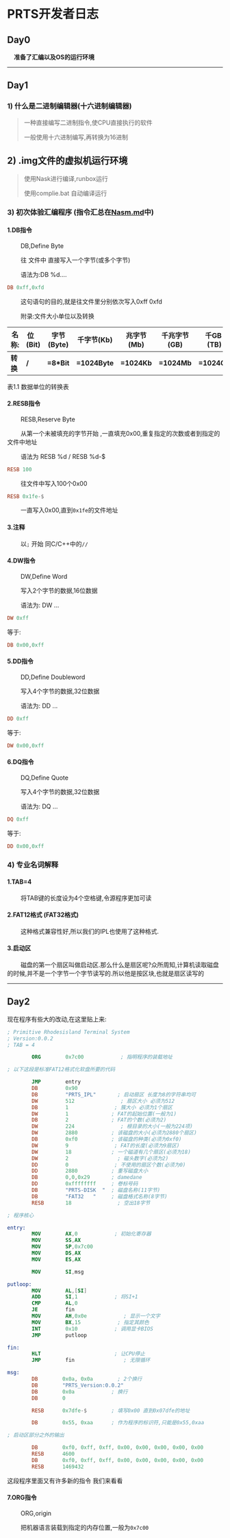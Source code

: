# PRTS开发者日志

## Day0

    **准备了汇编以及OS的运行环境**

---

## Day1

### 1) 什么是二进制编辑器(十六进制编辑器)

> 一种直接编写二进制指令,使CPU直接执行的软件
> 
> 一般使用十六进制编写,再转换为16进制

## 2) .img文件的虚拟机运行环境

> 使用Nask进行编译,runbox运行
> 
> 使用complie.bat 自动编译运行

### 3) 初次体验汇编程序 (指令汇总在[Nasm.md](./Nasm.md)中)

#### 1.DB指令

        DB,Define Byte

        往 文件中 直接写入一个字节(或多个字节)

        语法为:DB %d....

```nasm
DB 0xff,0xfd
```

        这句语句的目的,就是往文件里分别依次写入0xff 0xfd

        附录:文件大小单位以及转换

| 名称:    | 位    (Bit) | 字节(Byte)   | 千字节(Kb)       | 兆字节(Mb)     | 千兆字节(GB)    | 千GB  (TB)   |
| ------ | ---------- | ---------- | ------------- | ----------- | ----------- | ----------- |
| **转换** | **/**      | **=8*Bit** | **=1024Byte** | **=1024Kb** | **=1024Mb** | **=1024GB** |

表1.1 数据单位的转换表

#### 2.RESB指令

        RESB,Reserve Byte

        从第一个未被填充的字节开始 ,一直填充0x00,重复指定的次数或者到指定的 文件中地址

        语法为 RESB %d / RESB %d-$

```nasm
RESB 100
```

        往文件中写入100个0x00

```nasm
RESB 0x1fe-$
```

        一直写入0x00,直到`0x1fe`的文件地址

#### 3.注释

        以`;` 开始 同C/C++中的`//`

#### 4.DW指令

        DW,Define Word

        写入2个字节的数据,16位数据

        语法为: DW ...

```nasm
DW 0xff
```

等于:

```nasm
DB 0x00,0xff
```

#### 5.DD指令

        DD,Define Doubleword

        写入4个字节的数据,32位数据

        语法为: DD ...

```nasm
DD 0xff
```

等于:

```nasm
DW 0x00,0xff
```

#### 6.DQ指令

        DQ,Define Quote

        写入4个字节的数据,32位数据

        语法为: DQ ...

```nasm
DQ 0xff
```

等于:

```nasm
DD 0x00,0xff
```

### 4) 专业名词解释

#### 1.TAB=4

        将TAB键的长度设为4个空格键,令源程序更加可读

#### 2.FAT12格式 (FAT32格式)

        这种格式兼容性好,所以我们的IPL也使用了这种格式.

#### 3.启动区

        磁盘的第一个扇区叫做启动区.那么什么是扇区呢?众所周知,计算机读取磁盘的时候,并不是一个字节一个字节读写的.所以他是按区块,也就是扇区读写的

---

## Day2

现在程序有些大的改动,在这里贴上来:

```nasm
; Primitive Rhodesisland Terminal System
; Version:0.0.2
; TAB = 4

        ORG        0x7c00            ; 指明程序的装载地址

; 以下这段是标准FAT12格式化软盘所要的代码

        JMP        entry
        DB         0x90
        DB         "PRTS_IPL"       ; 启动扇区 长度为8的字符串均可
        DW         512               ; 扇区大小 必须为512
        DB         1               ; 簇大小 必须为1个扇区
        DW         1              ; FAT的起始位置(一般为1)
        DB         2              ; FAT的个数(必须为2)
        DW         224               ; 根目录的大小(一般为224项)
        DW         2880           ; 该磁盘的大小(必须为2880个扇区)
        DB         0xf0           ; 该磁盘的种类(必须为0xf0)
        DW         9               ; FAT的长度(必须为9扇区)
        DW         18             ; 一个磁道有几个扇区(必须为18)
        DW         2                ; 磁头数字(必须为2)
        DD         0               ; 不使用的扇区个数(必须为0)
        DD         2880           ; 重写磁盘大小
        DB         0,0,0x29       ; damedane
        DD         0xffffffff     ; 卷标号码
        DB         "PRTS-DISK  "  ; 磁盘名称(11字节)
        DB         "FAT32   "     ; 磁盘格式名称(8字节)
        RESB       18               ; 空出18字节

; 程序核心

entry:
        MOV        AX,0            ; 初始化寄存器
        MOV        SS,AX
        MOV        SP,0x7c00
        MOV        DS,AX
        MOV        ES,AX

        MOV        SI,msg

putloop:
        MOV        AL,[SI]
        ADD        SI,1            ; 将SI+1
        CMP        AL,0
        JE         fin
        MOV        AH,0x0e            ; 显示一个文字
        MOV        BX,15            ; 指定其颜色
        INT        0x10            ; 调用显卡BIOS
        JMP        putloop

fin:
        HLT                        ; 让CPU停止
        JMP        fin                ; 无限循环

msg:
        DB        0x0a, 0x0a        ; 2个换行
        DB        "PRTS_Version:0.0.2"
        DB        0x0a            ; 换行
        DB        0

        RESB      0x7dfe-$        ; 填写0x00 直到0x07dfe的地址

        DB        0x55, 0xaa      ; 作为程序的标识符,只能是0x55,0xaa

; 启动区部分之外的输出

        DB        0xf0, 0xff, 0xff, 0x00, 0x00, 0x00, 0x00, 0x00
        RESB      4600
        DB        0xf0, 0xff, 0xff, 0x00, 0x00, 0x00, 0x00, 0x00
        RESB      1469432
```

这段程序里面又有许多新的指令 我们来看看

#### 7.ORG指令

        ORG,origin

        把机器语言装载到指定的内存位置,一般为```0x7c00```
